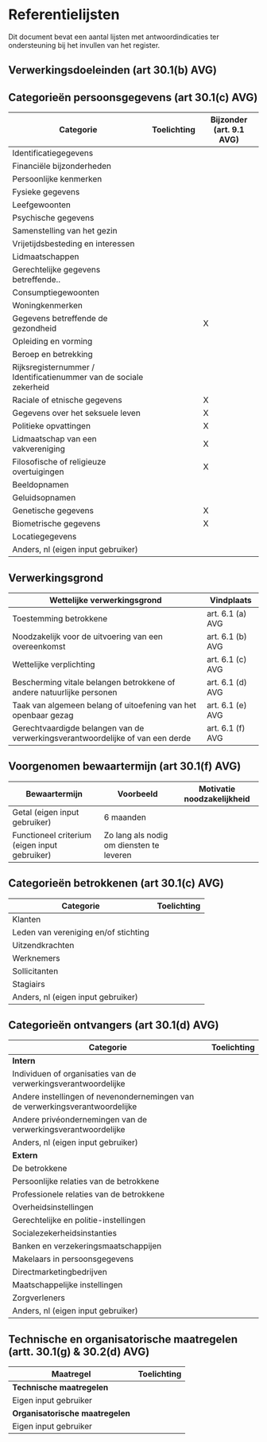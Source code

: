 # Referentielijsten

Dit document bevat een aantal lijsten met antwoordindicaties ter ondersteuning bij het invullen van het register. 

## Verwerkingsdoeleinden (art 30.1(b) AVG)

## Categorieën persoonsgegevens (art 30.1(c) AVG)
| Categorie | Toelichting | Bijzonder (art. 9.1 AVG) |
| ------------- | ------------- | ------------- |
| Identificatiegegevens | | |
| Financiële bijzonderheden | | |
| Persoonlijke kenmerken | | |
| Fysieke gegevens | | |
| Leefgewoonten | | |
| Psychische gegevens | | |
| Samenstelling van het gezin | | |
| Vrijetijdsbesteding en interessen | | |
| Lidmaatschappen | | |
| Gerechtelijke gegevens betreffende.. | | |
| Consumptiegewoonten | | |
| Woningkenmerken | | |
| Gegevens betreffende de gezondheid | | X|
| Opleiding en vorming | | |
| Beroep en betrekking | | |
| Rijksregisternummer / Identificatienummer van de sociale zekerheid | | |
| Raciale of etnische gegevens | | X |
| Gegevens over het seksuele leven | | X |
| Politieke opvattingen | | X |
| Lidmaatschap van een vakvereniging | | X |
| Filosofische of religieuze overtuigingen | | X |
| Beeldopnamen | | |
| Geluidsopnamen| | |
| Genetische gegevens | | X |
| Biometrische gegevens | | X |
| Locatiegegevens | | |
| Anders, nl (eigen input gebruiker) | | |

## Verwerkingsgrond
| Wettelijke verwerkingsgrond | Vindplaats |
| ------------- | ------------- |
| Toestemming betrokkene  | art. 6.1 (a) AVG |
| Noodzakelijk voor de uitvoering van een overeenkomst | art. 6.1 (b) AVG |
| Wettelijke verplichting  | art. 6.1 (c) AVG |
| Bescherming vitale belangen betrokkene of andere natuurlijke personen  | art. 6.1 (d) AVG |
| Taak van algemeen belang of uitoefening van het openbaar gezag  | art. 6.1 (e) AVG |
| Gerechtvaardigde belangen van de verwerkingsverantwoordelijke of van een derde | art. 6.1 (f) AVG |

## Voorgenomen bewaartermijn (art 30.1(f) AVG)
| Bewaartermijn | Voorbeeld | Motivatie noodzakelijkheid
| ------------- | ------------- | ------------- |
| Getal (eigen input gebruiker) | 6 maanden | |
| Functioneel criterium (eigen input gebruiker) | Zo lang als nodig om diensten te leveren | |

## Categorieën betrokkenen (art 30.1(c) AVG)
| Categorie | Toelichting |
| ------------- | ------------- |
| Klanten |  |
| Leden van vereniging en/of stichting |  |
| Uitzendkrachten |  |
| Werknemers |  |
| Sollicitanten |  |
| Stagiairs|  |
| Anders, nl (eigen input gebruiker) |  |

## Categorieën ontvangers (art 30.1(d) AVG)
| Categorie | Toelichting |
| ------------- | ------------- |
| **Intern**|  |
| Individuen of organisaties van de verwerkingsverantwoordelijke |  |
| Andere instellingen of nevenondernemingen van de verwerkingsverantwoordelijke |  |
| Andere privéondernemingen van de verwerkingsverantwoordelijke |  |
| Anders, nl (eigen input gebruiker) |  |
| **Extern**|  |
| De betrokkene |  |
| Persoonlijke relaties van de betrokkene |  |
| Professionele relaties van de betrokkene |  |
| Overheidsinstellingen |  |
| Gerechtelijke en politie-instellingen |  |
| Socialezekerheidsinstanties|  |
| Banken en verzekeringsmaatschappijen|  |
| Makelaars in persoonsgegevens|  |
| Directmarketingbedrijven |  |
| Maatschappelijke instellingen |  |
| Zorgverleners |  |
| Anders, nl (eigen input gebruiker)  |  |

## Technische en organisatorische maatregelen (artt. 30.1(g) & 30.2(d) AVG)
| Maatregel | Toelichting |
| ------------- | ------------- |
| **Technische maatregelen** |  |
| Eigen input gebruiker |  |
| **Organisatorische maatregelen** |  |
| Eigen input gebruiker |  |